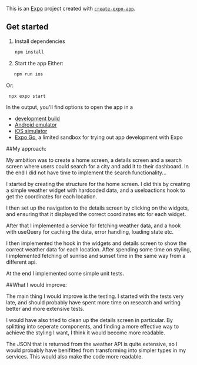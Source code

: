 This is an [Expo](https://expo.dev) project created with [`create-expo-app`](https://www.npmjs.com/package/create-expo-app).

## Get started

1. Install dependencies

   ```bash
   npm install
   ```

2. Start the app
   Either:

```bash
   npm run ios
```

Or:

```bash
 npx expo start
```

In the output, you'll find options to open the app in a

- [development build](https://docs.expo.dev/develop/development-builds/introduction/)
- [Android emulator](https://docs.expo.dev/workflow/android-studio-emulator/)
- [iOS simulator](https://docs.expo.dev/workflow/ios-simulator/)
- [Expo Go](https://expo.dev/go), a limited sandbox for trying out app development with Expo

##My approach:

My ambition was to create a home screen, a details screen and a search screen where users could search for a city and add it to their dashboard. In the end I did not have time to implement the search functionality...

I started by creating the structure for the home screen. I did this by creating a simple weather widget with hardcoded data, and a useloactions hook to get the coordinates for each location.

I then set up the navigation to the details screen by clicking on the widgets, and ensuring that it displayed the correct coordinates etc for each widget.

After that I implemented a service for fetching weather data, and a hook with useQuery for caching the data, error handling, loading state etc.

I then implemented the hook in the widgets and details screen to show the correct weather data for each location. After spending some time on styling, I implemented fetching of sunrise and sunset time in the same way from a different api.

At the end I implemented some simple unit tests.

##What I would improve:

The main thing I would improve is the testing. I started with the tests very late, and should probably have spent more time on research and writing better and more extensive tests.

I would have also tried to clean up the details screen in particular. By splitting into seperate components, and finding a more effective way to achieve the styling I want, I think it would become more readable.

The JSON that is returned from the weather API is quite extensive, so I would probably have benifitted from transforming into simpler types in my services. This would also make the code more readable.
